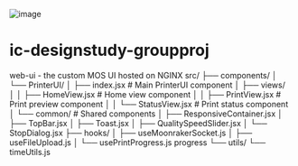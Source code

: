![image](https://github.com/user-attachments/assets/b172adfb-9a0b-4fe7-a8f0-8c4e5a934b20)
# ic-designstudy-groupproj
web-ui - the custom MOS UI hosted on NGINX
    src/
    ├── components/
    │   └── PrinterUI/
    │       ├── index.jsx           # Main PrinterUI component
    │       ├── views/   
    │       │   ├── HomeView.jsx        # Home view component
    │       │   ├── PrintView.jsx       # Print preview component
    │       │   └── StatusView.jsx      # Print status component
    │       └── common/             # Shared components
    │           ├── ResponsiveContainer.jsx
    │           ├── TopBar.jsx
    │           ├── Toast.jsx
    │           ├── QualitySpeedSlider.jsx
    │           └── StopDialog.jsx
    ├── hooks/
    │   ├── useMoonrakerSocket.js
    │   ├── useFileUpload.js
    │   └── usePrintProgress.js
    progress
    └── utils/
        └── timeUtils.js
